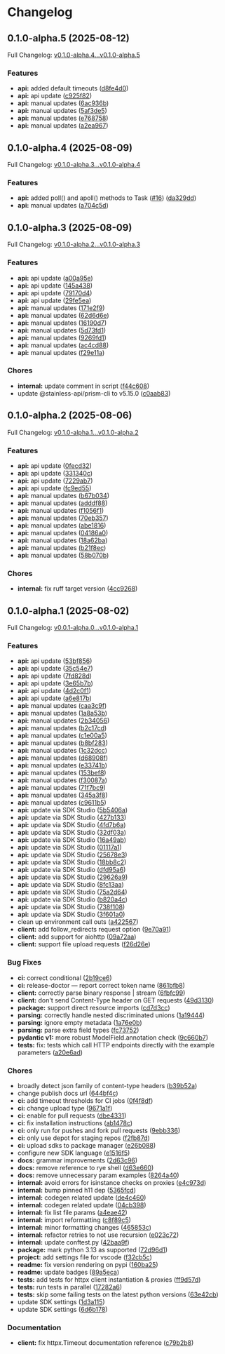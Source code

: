 # Changelog

## 0.1.0-alpha.5 (2025-08-12)

Full Changelog: [v0.1.0-alpha.4...v0.1.0-alpha.5](https://github.com/lumina-ai-inc/chunkr-python/compare/v0.1.0-alpha.4...v0.1.0-alpha.5)

### Features

* **api:** added default timeouts ([d8fe4d0](https://github.com/lumina-ai-inc/chunkr-python/commit/d8fe4d089ea7024e90ab01941d7eeb616d0e7034))
* **api:** api update ([c925f82](https://github.com/lumina-ai-inc/chunkr-python/commit/c925f825bd9071616aeb45fc7c0853acbfb14797))
* **api:** manual updates ([6ac936b](https://github.com/lumina-ai-inc/chunkr-python/commit/6ac936b3ed6623edf21a9a6e7fc1e721398f35ab))
* **api:** manual updates ([5af3de5](https://github.com/lumina-ai-inc/chunkr-python/commit/5af3de5c2758931d7ac68e66c09cb2fe7f82f626))
* **api:** manual updates ([e768758](https://github.com/lumina-ai-inc/chunkr-python/commit/e768758ce2e2c9fc894be36f1ca08144c48e878e))
* **api:** manual updates ([a2ea967](https://github.com/lumina-ai-inc/chunkr-python/commit/a2ea967860af97eaead44ab74f8fb0b54577f3a9))

## 0.1.0-alpha.4 (2025-08-09)

Full Changelog: [v0.1.0-alpha.3...v0.1.0-alpha.4](https://github.com/lumina-ai-inc/chunkr-python/compare/v0.1.0-alpha.3...v0.1.0-alpha.4)

### Features

* **api:** added poll() and apoll() methods to Task ([#16](https://github.com/lumina-ai-inc/chunkr-python/issues/16)) ([da329dd](https://github.com/lumina-ai-inc/chunkr-python/commit/da329dda8ac0818e2b770e156b6b69456a5cfc72))
* **api:** manual updates ([a704c5d](https://github.com/lumina-ai-inc/chunkr-python/commit/a704c5deed4c91af239afb58fce99091f8784210))

## 0.1.0-alpha.3 (2025-08-09)

Full Changelog: [v0.1.0-alpha.2...v0.1.0-alpha.3](https://github.com/lumina-ai-inc/chunkr-python/compare/v0.1.0-alpha.2...v0.1.0-alpha.3)

### Features

* **api:** api update ([a00a95e](https://github.com/lumina-ai-inc/chunkr-python/commit/a00a95ec22d7141e9139dcdeac65f882e9be0d39))
* **api:** api update ([145a438](https://github.com/lumina-ai-inc/chunkr-python/commit/145a43891e138f9b986815b105ce65ea2ebaaf17))
* **api:** api update ([79170d4](https://github.com/lumina-ai-inc/chunkr-python/commit/79170d4b086300e3beb6cb536c574ba889164ee2))
* **api:** api update ([29fe5ea](https://github.com/lumina-ai-inc/chunkr-python/commit/29fe5ea3cc4de3c097ea446927bc499848cd5a2d))
* **api:** manual updates ([171e2f9](https://github.com/lumina-ai-inc/chunkr-python/commit/171e2f9046863086957002cb2eb77e726b2cac6e))
* **api:** manual updates ([62d6d6e](https://github.com/lumina-ai-inc/chunkr-python/commit/62d6d6e39eb6b5a5dde6c2e2e9f5caa4a01c2828))
* **api:** manual updates ([16190d7](https://github.com/lumina-ai-inc/chunkr-python/commit/16190d7c726aad97a749e3c606fa412f4f5fd191))
* **api:** manual updates ([5d73fd1](https://github.com/lumina-ai-inc/chunkr-python/commit/5d73fd1fd0368c56777a69992c302d5ee088a8f1))
* **api:** manual updates ([9269fd1](https://github.com/lumina-ai-inc/chunkr-python/commit/9269fd1f81567aa69a17a4d4b01adad8d2866e3b))
* **api:** manual updates ([ac4cd88](https://github.com/lumina-ai-inc/chunkr-python/commit/ac4cd883378d3f4fb89df50fc4eac8d94655648d))
* **api:** manual updates ([f29e11a](https://github.com/lumina-ai-inc/chunkr-python/commit/f29e11ad5014311faba9162e70a6aae40003c994))


### Chores

* **internal:** update comment in script ([f44c608](https://github.com/lumina-ai-inc/chunkr-python/commit/f44c60889e1b26b85c142aa318a6f7801ae87241))
* update @stainless-api/prism-cli to v5.15.0 ([c0aab83](https://github.com/lumina-ai-inc/chunkr-python/commit/c0aab83a4ea61ea57f0424b05f19bbf46efb6ca0))

## 0.1.0-alpha.2 (2025-08-06)

Full Changelog: [v0.1.0-alpha.1...v0.1.0-alpha.2](https://github.com/lumina-ai-inc/chunkr-python/compare/v0.1.0-alpha.1...v0.1.0-alpha.2)

### Features

* **api:** api update ([0fecd32](https://github.com/lumina-ai-inc/chunkr-python/commit/0fecd326e2d842b190ce44ec82d51239a3b84057))
* **api:** api update ([331340c](https://github.com/lumina-ai-inc/chunkr-python/commit/331340c652dcebb1b078588b26345ab75092921f))
* **api:** api update ([7229ab7](https://github.com/lumina-ai-inc/chunkr-python/commit/7229ab796aa18fc68f236cee9a0360ed47b7fa67))
* **api:** api update ([fc9ed55](https://github.com/lumina-ai-inc/chunkr-python/commit/fc9ed5595c91648f109a494b4ef793399cd3ba9d))
* **api:** manual updates ([b67b034](https://github.com/lumina-ai-inc/chunkr-python/commit/b67b0341284647b84648f302d1e5d7699b8d294b))
* **api:** manual updates ([adddf88](https://github.com/lumina-ai-inc/chunkr-python/commit/adddf889f3623abbaeb1c076b9d8db552a1ccad4))
* **api:** manual updates ([f1056f1](https://github.com/lumina-ai-inc/chunkr-python/commit/f1056f16e3e9bbf48fcdcef9e56bb353235be7ce))
* **api:** manual updates ([70eb357](https://github.com/lumina-ai-inc/chunkr-python/commit/70eb35747065a3600858de7011796bb1e40aadb7))
* **api:** manual updates ([abe1816](https://github.com/lumina-ai-inc/chunkr-python/commit/abe1816bf894ea26b564da8f733e9a89fb75b6dd))
* **api:** manual updates ([04186a0](https://github.com/lumina-ai-inc/chunkr-python/commit/04186a0659ed1612e58db04b6c51670c1aafd294))
* **api:** manual updates ([18a62ba](https://github.com/lumina-ai-inc/chunkr-python/commit/18a62ba7f086911564012746e12eae0f20134e6f))
* **api:** manual updates ([b21f8ec](https://github.com/lumina-ai-inc/chunkr-python/commit/b21f8ec54074fc404518d50ddaf559d6023427ab))
* **api:** manual updates ([58b070b](https://github.com/lumina-ai-inc/chunkr-python/commit/58b070b62c29886fc3505d7621d3515a6320107a))


### Chores

* **internal:** fix ruff target version ([4cc9268](https://github.com/lumina-ai-inc/chunkr-python/commit/4cc926883ade8493021cbaaf1764c4f9f942c26e))

## 0.1.0-alpha.1 (2025-08-02)

Full Changelog: [v0.0.1-alpha.0...v0.1.0-alpha.1](https://github.com/lumina-ai-inc/chunkr-python/compare/v0.0.1-alpha.0...v0.1.0-alpha.1)

### Features

* **api:** api update ([53bf856](https://github.com/lumina-ai-inc/chunkr-python/commit/53bf856eadb723185a699daf87617151667bcde5))
* **api:** api update ([35c54e7](https://github.com/lumina-ai-inc/chunkr-python/commit/35c54e70d3e813df3d4d79fa4e7000cfcce96c94))
* **api:** api update ([7fd828d](https://github.com/lumina-ai-inc/chunkr-python/commit/7fd828d26e60c2c8f89ea93d8a0c30bbb52da09a))
* **api:** api update ([3e65b7b](https://github.com/lumina-ai-inc/chunkr-python/commit/3e65b7b6164b07af49f3c5da59ed9c2366fe1608))
* **api:** api update ([4d2c0f1](https://github.com/lumina-ai-inc/chunkr-python/commit/4d2c0f176a155b2b651f2e3adfa8bd27c292763e))
* **api:** api update ([a6e817b](https://github.com/lumina-ai-inc/chunkr-python/commit/a6e817b9ced2bb816fb3175a3ede2888cd009f06))
* **api:** manual updates ([caa3c9f](https://github.com/lumina-ai-inc/chunkr-python/commit/caa3c9f4291d1bf4070a4addb63ef2c13b551eaf))
* **api:** manual updates ([1a8a53b](https://github.com/lumina-ai-inc/chunkr-python/commit/1a8a53b0e89853843ff7cf3ca5bccae3964d16bb))
* **api:** manual updates ([2b34056](https://github.com/lumina-ai-inc/chunkr-python/commit/2b340568288501f282e6c04fe4fc0bc477945d67))
* **api:** manual updates ([b2c17cd](https://github.com/lumina-ai-inc/chunkr-python/commit/b2c17cda09f9a5621cbc1c3c4d9e3e072b3e2ee2))
* **api:** manual updates ([c1e00a5](https://github.com/lumina-ai-inc/chunkr-python/commit/c1e00a53d71997352fd14d8137f231f258544828))
* **api:** manual updates ([b8bf283](https://github.com/lumina-ai-inc/chunkr-python/commit/b8bf2837e4405341f54ebe0972c003b6c7ca46b4))
* **api:** manual updates ([1c32dcc](https://github.com/lumina-ai-inc/chunkr-python/commit/1c32dcc8972884406dcb03d8d082acefccbb35f8))
* **api:** manual updates ([d68908f](https://github.com/lumina-ai-inc/chunkr-python/commit/d68908f330f24eaebbbf53bf8d2fdf064e3a4a89))
* **api:** manual updates ([e33741b](https://github.com/lumina-ai-inc/chunkr-python/commit/e33741b8d1a804f66c404d7d850c52aa7b8bf0f2))
* **api:** manual updates ([153bef8](https://github.com/lumina-ai-inc/chunkr-python/commit/153bef889edc2ab5de329d629b1eedf2ac0c7a2e))
* **api:** manual updates ([f30087a](https://github.com/lumina-ai-inc/chunkr-python/commit/f30087a85cae76199b3e839d43ccf9f3ac717311))
* **api:** manual updates ([71f7bc9](https://github.com/lumina-ai-inc/chunkr-python/commit/71f7bc93e0e5a6e9c69d6f8c1e5bcf9fb78b6d02))
* **api:** manual updates ([345a3f8](https://github.com/lumina-ai-inc/chunkr-python/commit/345a3f8316c4bfb4818c35297f40e968366a8964))
* **api:** manual updates ([c9611b5](https://github.com/lumina-ai-inc/chunkr-python/commit/c9611b50cb83c75e8b3d9dfeda8d042a78ed976e))
* **api:** update via SDK Studio ([5b5406a](https://github.com/lumina-ai-inc/chunkr-python/commit/5b5406a5d04b46252725e9b4d522e49f5e7cad71))
* **api:** update via SDK Studio ([427b133](https://github.com/lumina-ai-inc/chunkr-python/commit/427b133e1d19842650c5fae3c32821fe4019fcf8))
* **api:** update via SDK Studio ([4fd7b6a](https://github.com/lumina-ai-inc/chunkr-python/commit/4fd7b6a5a96623ad797262a3778a1f73e812812b))
* **api:** update via SDK Studio ([32df03a](https://github.com/lumina-ai-inc/chunkr-python/commit/32df03a3ce25590a257334f690fc665393f22b21))
* **api:** update via SDK Studio ([16a49ab](https://github.com/lumina-ai-inc/chunkr-python/commit/16a49ab4310999ab8beddb4eae82d07dd3b4820c))
* **api:** update via SDK Studio ([01117a1](https://github.com/lumina-ai-inc/chunkr-python/commit/01117a1a1d981d8934c5f940253b9fdfc2b84397))
* **api:** update via SDK Studio ([25678e3](https://github.com/lumina-ai-inc/chunkr-python/commit/25678e30be59568a0f40b4544f877cbce70d2fc8))
* **api:** update via SDK Studio ([18bb8c2](https://github.com/lumina-ai-inc/chunkr-python/commit/18bb8c288f465a3552d490430ce885f334254b3d))
* **api:** update via SDK Studio ([dfd95a6](https://github.com/lumina-ai-inc/chunkr-python/commit/dfd95a6a34b564b470661e85c7a699b041207094))
* **api:** update via SDK Studio ([29626a9](https://github.com/lumina-ai-inc/chunkr-python/commit/29626a9e90b8cf57ee87138517b9ee3c8f25615d))
* **api:** update via SDK Studio ([8fc13aa](https://github.com/lumina-ai-inc/chunkr-python/commit/8fc13aa8d984e23bf8bbfe35f107b63812c9349d))
* **api:** update via SDK Studio ([75a2d64](https://github.com/lumina-ai-inc/chunkr-python/commit/75a2d64a2b993bab4e740139d961d2a260074d45))
* **api:** update via SDK Studio ([b820a4c](https://github.com/lumina-ai-inc/chunkr-python/commit/b820a4c786d2d0ab1316c016d47defcc4a603f59))
* **api:** update via SDK Studio ([738f108](https://github.com/lumina-ai-inc/chunkr-python/commit/738f108819871ca6981f26ed67b81524e2e636ba))
* **api:** update via SDK Studio ([3f601a0](https://github.com/lumina-ai-inc/chunkr-python/commit/3f601a0ddcecb7408602fea185427128f99649b0))
* clean up environment call outs ([a422567](https://github.com/lumina-ai-inc/chunkr-python/commit/a422567171c96bb43d2447c22fb34b4ce3ab88c6))
* **client:** add follow_redirects request option ([9e70a91](https://github.com/lumina-ai-inc/chunkr-python/commit/9e70a91781853c47e7ea4101580dd44511920719))
* **client:** add support for aiohttp ([09a72aa](https://github.com/lumina-ai-inc/chunkr-python/commit/09a72aa924371fd5b955981faeac4ded7a08c095))
* **client:** support file upload requests ([f26d26e](https://github.com/lumina-ai-inc/chunkr-python/commit/f26d26e3001ba26b0e30dfa13eb58f4cb082dcc2))


### Bug Fixes

* **ci:** correct conditional ([2b19ce6](https://github.com/lumina-ai-inc/chunkr-python/commit/2b19ce6c2fa1771bb66883650bfc9599f4628eea))
* **ci:** release-doctor — report correct token name ([861bfb8](https://github.com/lumina-ai-inc/chunkr-python/commit/861bfb8a7d53723bf22562ea1a97bcccd6f5715d))
* **client:** correctly parse binary response | stream ([6fbfc99](https://github.com/lumina-ai-inc/chunkr-python/commit/6fbfc9920893932d9eb97486ada124069d2d3fe0))
* **client:** don't send Content-Type header on GET requests ([49d3130](https://github.com/lumina-ai-inc/chunkr-python/commit/49d3130a6eb79bf59f1599db0cfbbac5921ec198))
* **package:** support direct resource imports ([cd7d3cc](https://github.com/lumina-ai-inc/chunkr-python/commit/cd7d3cc48f67b86a2387eda0f4469baaad938b91))
* **parsing:** correctly handle nested discriminated unions ([1a19444](https://github.com/lumina-ai-inc/chunkr-python/commit/1a194443eba63f195abd2c13b1f69c365662b558))
* **parsing:** ignore empty metadata ([1a76e0b](https://github.com/lumina-ai-inc/chunkr-python/commit/1a76e0bdae606ae30b6c2e5a270e437bbbcad074))
* **parsing:** parse extra field types ([fc73752](https://github.com/lumina-ai-inc/chunkr-python/commit/fc737529ccb8ddc82a329c1e2cc642351ff0a345))
* **pydantic v1:** more robust ModelField.annotation check ([9c660b7](https://github.com/lumina-ai-inc/chunkr-python/commit/9c660b7a10c70db1cf5273618000f1a6e885838a))
* **tests:** fix: tests which call HTTP endpoints directly with the example parameters ([a20e6ad](https://github.com/lumina-ai-inc/chunkr-python/commit/a20e6ad8bead160501151e491498ca3ec6e0d0fd))


### Chores

* broadly detect json family of content-type headers ([b39b52a](https://github.com/lumina-ai-inc/chunkr-python/commit/b39b52af715e2d5ccdf02a7027768168a3fbb698))
* change publish docs url ([644bf4c](https://github.com/lumina-ai-inc/chunkr-python/commit/644bf4cee929036a455d0e650f6809a65363dc61))
* **ci:** add timeout thresholds for CI jobs ([0f4f8df](https://github.com/lumina-ai-inc/chunkr-python/commit/0f4f8df352e192049b028025309c1513f219695f))
* **ci:** change upload type ([9671a1f](https://github.com/lumina-ai-inc/chunkr-python/commit/9671a1fcccc48ef7053c1ae2ae85dc6ddcda4f3a))
* **ci:** enable for pull requests ([dbe4331](https://github.com/lumina-ai-inc/chunkr-python/commit/dbe43311246f5044d2e457fbf3c2c57a66bb5235))
* **ci:** fix installation instructions ([ab1478c](https://github.com/lumina-ai-inc/chunkr-python/commit/ab1478c420f156e91f36c90c8bf8cf80b3a0bd3f))
* **ci:** only run for pushes and fork pull requests ([9ebb336](https://github.com/lumina-ai-inc/chunkr-python/commit/9ebb33673c5681deb1ef456409dce690229b4007))
* **ci:** only use depot for staging repos ([f2fb87d](https://github.com/lumina-ai-inc/chunkr-python/commit/f2fb87dbd4e1fb430b631bb23af87db93bf48ded))
* **ci:** upload sdks to package manager ([e26b088](https://github.com/lumina-ai-inc/chunkr-python/commit/e26b088e30d819038eaf517d43068b2fc774e4d1))
* configure new SDK language ([e1516f5](https://github.com/lumina-ai-inc/chunkr-python/commit/e1516f5dc81ffb16eab02f11a0de6255f6af830e))
* **docs:** grammar improvements ([2d63c96](https://github.com/lumina-ai-inc/chunkr-python/commit/2d63c96c2d2d7991d54a1e542b8213a03de48ab4))
* **docs:** remove reference to rye shell ([d63e660](https://github.com/lumina-ai-inc/chunkr-python/commit/d63e660b5253dbe14f02d1d633bf4a8c31afdbb0))
* **docs:** remove unnecessary param examples ([8264a40](https://github.com/lumina-ai-inc/chunkr-python/commit/8264a40f544733847f670e1be2388ae154ae795f))
* **internal:** avoid errors for isinstance checks on proxies ([e4c973d](https://github.com/lumina-ai-inc/chunkr-python/commit/e4c973d5acefa4682453a517ba2bd831f6ae54b7))
* **internal:** bump pinned h11 dep ([5365fcd](https://github.com/lumina-ai-inc/chunkr-python/commit/5365fcdbd85c310e2e6edab68b3bc6d0e3df2621))
* **internal:** codegen related update ([de4c460](https://github.com/lumina-ai-inc/chunkr-python/commit/de4c4604cdfd55825ca5bc3687f221e7f51d02ae))
* **internal:** codegen related update ([04cb398](https://github.com/lumina-ai-inc/chunkr-python/commit/04cb39805fd127ce29c20aec835f46271bee8d5f))
* **internal:** fix list file params ([a4eae42](https://github.com/lumina-ai-inc/chunkr-python/commit/a4eae420c17341a27121e578835d450587d50e50))
* **internal:** import reformatting ([c8f89c5](https://github.com/lumina-ai-inc/chunkr-python/commit/c8f89c54482367180766b79aa367f9153c638a4b))
* **internal:** minor formatting changes ([465853c](https://github.com/lumina-ai-inc/chunkr-python/commit/465853cfb7e242c3c93f1944357a9197a4b9297a))
* **internal:** refactor retries to not use recursion ([e023c72](https://github.com/lumina-ai-inc/chunkr-python/commit/e023c72658c1b934494d5f33e5dc0959a27130ef))
* **internal:** update conftest.py ([42baa9f](https://github.com/lumina-ai-inc/chunkr-python/commit/42baa9f8ec4e3e20fb38fbdf11ad78ab5d6e45da))
* **package:** mark python 3.13 as supported ([72d96d1](https://github.com/lumina-ai-inc/chunkr-python/commit/72d96d1a11d1e2f11160a0cfd93af395acea4498))
* **project:** add settings file for vscode ([f32cb5c](https://github.com/lumina-ai-inc/chunkr-python/commit/f32cb5cdfc1f2ea05e884ef07cba906556a4858f))
* **readme:** fix version rendering on pypi ([160ba25](https://github.com/lumina-ai-inc/chunkr-python/commit/160ba2564e982fdad06b07e4bf522c77ec59f40a))
* **readme:** update badges ([89a5eca](https://github.com/lumina-ai-inc/chunkr-python/commit/89a5eca86df4eaeb907608bdd607cb5fe7bda3a3))
* **tests:** add tests for httpx client instantiation & proxies ([ff9d57d](https://github.com/lumina-ai-inc/chunkr-python/commit/ff9d57d1d8de06da1fc88b77464f2e98f55c785d))
* **tests:** run tests in parallel ([17282a6](https://github.com/lumina-ai-inc/chunkr-python/commit/17282a6ed6794d5351a8d2061ed01e77729ef4c2))
* **tests:** skip some failing tests on the latest python versions ([63e42cb](https://github.com/lumina-ai-inc/chunkr-python/commit/63e42cb4320fc9f0e4660b0c05cb3cc8b0c4c3e8))
* update SDK settings ([1d3a115](https://github.com/lumina-ai-inc/chunkr-python/commit/1d3a115d7ea52be7858822a3b29034b0c9c618a9))
* update SDK settings ([6d6b178](https://github.com/lumina-ai-inc/chunkr-python/commit/6d6b178b8b203fab3fe19965482f3dedb881715f))


### Documentation

* **client:** fix httpx.Timeout documentation reference ([c79b2b8](https://github.com/lumina-ai-inc/chunkr-python/commit/c79b2b8061c1555fee945ac4f22796c2d0ea451e))
